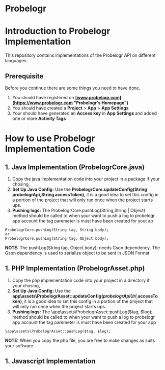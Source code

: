 # Probelogr

# Introduction to Probelogr Implementation

This repository contains implementations of the Probelogr API on different languages.

## Prerequisite
Before you continue there are some things you need to have done.
1. You should have registered on __[www.probelogr.com](https://www.probelogr.com "Probelogr's Homepage")__
2. You should have created a __Project__ > __App__ > __App Settings__
3. Your should have generated an __Access key__ in __App Settings__ and added one or more __Activity Tags__


# How to use Probelogr Implementation Code

## 1. Java Implementation (ProbelogrCore.java)
1.  Copy the java implementation code into your project in a package if your chosing,
2.  __Set Up Java Config:__ Use the __ProbelogrCore.updateConfig(String probelogrApi,String accessToken)__, it is a good idea to set this config in a portion of the project that will only run once when the project starts ups.
3. __Pushing logs:__ The ProbelogrCore.pushLog(String,String | Object) method should be called to when your want to push a log to probelogr app account
the tag paremeter is must have been created for yout ap
```
ProbelogrCore.pushLog(String tag, String body);
or
ProbelogrCore.pushLog(String tag, Object body);
```
__NOTE:__ The pushLog(String tag, Object body); needs Gson dependency,
The Gson dependency is used to serialize object to be sent in JSON Format

  
  
## 1. PHP Implementation (ProbelogrAsset.php)
1.  Copy the php implementation code into your project in a directory if your chosing,
2.  __Set Up Java Config:__ Use the __app\assets\ProbelogrAsset::updateConfig($probelogrApiUrl,$accessToken)__, it is a good idea to set this config in a portion of the project that will only run once when the project starts ups.
3. __Pushing logs:__ The \app\assets\ProbelogrAsset::pushLog($tag, $log); method should be called to when your want to push a log to probelogr app account
the tag paremeter is must have been created for your app
```
\app\assets\ProbelogrAsset::pushLog($tag, $log);
```
__NOTE:__ When you copy the php file, you are free to make changes as suits your software.


## 1. Javascript Implementation
